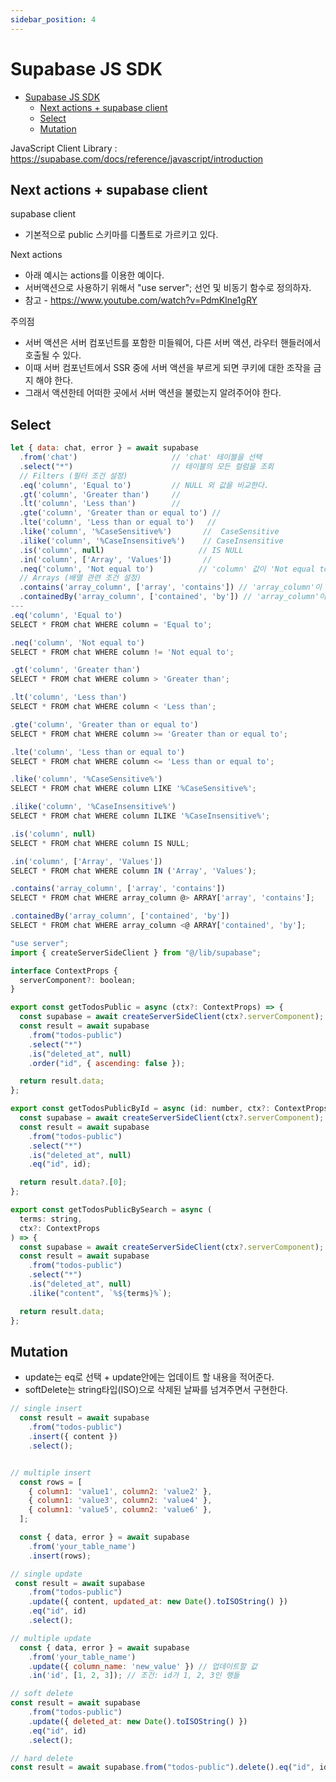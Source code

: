 ```yaml
---
sidebar_position: 4
---
```



# Supabase JS SDK

- [Supabase JS SDK](#supabase-js-sdk)
  - [Next actions + supabase client](#next-actions--supabase-client)
  - [Select](#select)
  - [Mutation](#mutation)


JavaScript Client Library : https://supabase.com/docs/reference/javascript/introduction

## Next actions + supabase client

supabase client
- 기본적으로 public 스키마를 디폴트로 가르키고 있다.  

Next actions
- 아래 예시는 actions를 이용한 예이다.  
- 서버액션으로 사용하기 위해서 "use server"; 선언 및 비동기 함수로 정의하자.    
- 참고 - https://www.youtube.com/watch?v=PdmKlne1gRY   

주의점  
- 서버 액션은 서버 컴포넌트를 포함한 미들웨어, 다른 서버 액션, 라우터 핸들러에서 호출될 수 있다.  
- 이때 서버 컴포넌트에서 SSR 중에 서버 액션을 부르게 되면 쿠키에 대한 조작을 금지 해야 한다.  
- 그래서 액션한테 어떠한 곳에서 서버 액션을 불렀는지 알려주어야 한다.   



## Select  

```js
let { data: chat, error } = await supabase
  .from('chat')                     // 'chat' 테이블을 선택
  .select("*")                      // 테이블의 모든 컬럼을 조회
  // Filters (필터 조건 설정)
  .eq('column', 'Equal to')         // NULL 외 값을 비교한다.   
  .gt('column', 'Greater than')     // 
  .lt('column', 'Less than')        // 
  .gte('column', 'Greater than or equal to') // 
  .lte('column', 'Less than or equal to')   // 
  .like('column', '%CaseSensitive%')       //  CaseSensitive 
  .ilike('column', '%CaseInsensitive%')    // CaseInsensitive
  .is('column', null)                     // IS NULL
  .in('column', ['Array', 'Values'])       // 
  .neq('column', 'Not equal to')          // 'column' 값이 'Not equal to'와 일치하지 않는 행 필터
  // Arrays (배열 관련 조건 설정)
  .contains('array_column', ['array', 'contains']) // 'array_column'이 배열 ['array', 'contains']를 포함하는 행 필터
  .containedBy('array_column', ['contained', 'by']) // 'array_column'이 배열 ['contained', 'by']에 완전히 포함되는 행 필터
---
.eq('column', 'Equal to')
SELECT * FROM chat WHERE column = 'Equal to';

.neq('column', 'Not equal to')
SELECT * FROM chat WHERE column != 'Not equal to';

.gt('column', 'Greater than')
SELECT * FROM chat WHERE column > 'Greater than';

.lt('column', 'Less than')
SELECT * FROM chat WHERE column < 'Less than';

.gte('column', 'Greater than or equal to')
SELECT * FROM chat WHERE column >= 'Greater than or equal to';

.lte('column', 'Less than or equal to')
SELECT * FROM chat WHERE column <= 'Less than or equal to';

.like('column', '%CaseSensitive%')
SELECT * FROM chat WHERE column LIKE '%CaseSensitive%';

.ilike('column', '%CaseInsensitive%')
SELECT * FROM chat WHERE column ILIKE '%CaseInsensitive%';

.is('column', null)
SELECT * FROM chat WHERE column IS NULL;

.in('column', ['Array', 'Values'])
SELECT * FROM chat WHERE column IN ('Array', 'Values');

.contains('array_column', ['array', 'contains'])
SELECT * FROM chat WHERE array_column @> ARRAY['array', 'contains'];

.containedBy('array_column', ['contained', 'by'])
SELECT * FROM chat WHERE array_column <@ ARRAY['contained', 'by'];

```

```js
"use server";
import { createServerSideClient } from "@/lib/supabase";

interface ContextProps {
  serverComponent?: boolean;
}

export const getTodosPublic = async (ctx?: ContextProps) => {
  const supabase = await createServerSideClient(ctx?.serverComponent);
  const result = await supabase
    .from("todos-public")
    .select("*")
    .is("deleted_at", null)
    .order("id", { ascending: false });

  return result.data;
};

export const getTodosPublicById = async (id: number, ctx?: ContextProps) => {
  const supabase = await createServerSideClient(ctx?.serverComponent);
  const result = await supabase
    .from("todos-public")
    .select("*")
    .is("deleted_at", null)
    .eq("id", id);

  return result.data?.[0];
};

export const getTodosPublicBySearch = async (
  terms: string,
  ctx?: ContextProps
) => {
  const supabase = await createServerSideClient(ctx?.serverComponent);
  const result = await supabase
    .from("todos-public")
    .select("*")
    .is("deleted_at", null)
    .ilike("content", `%${terms}%`);

  return result.data;
};

```


## Mutation  

- update는 eq로 선택 + update안에는 업데이트 할 내용을 적어준다.  
- softDelete는 string타입(ISO)으로 삭제된 날짜를 넘겨주면서 구현한다.  

```js
// single insert  
  const result = await supabase
    .from("todos-public")
    .insert({ content })
    .select();


// multiple insert
  const rows = [
    { column1: 'value1', column2: 'value2' },
    { column1: 'value3', column2: 'value4' },
    { column1: 'value5', column2: 'value6' },
  ];

  const { data, error } = await supabase
    .from('your_table_name')
    .insert(rows);

// single update
 const result = await supabase
    .from("todos-public")
    .update({ content, updated_at: new Date().toISOString() })
    .eq("id", id)
    .select();

// multiple update
  const { data, error } = await supabase
    .from('your_table_name')
    .update({ column_name: 'new_value' }) // 업데이트할 값
    .in('id', [1, 2, 3]); // 조건: id가 1, 2, 3인 행들

// soft delete
const result = await supabase
    .from("todos-public")
    .update({ deleted_at: new Date().toISOString() })
    .eq("id", id)
    .select();

// hard delete
const result = await supabase.from("todos-public").delete().eq("id", id);

```
